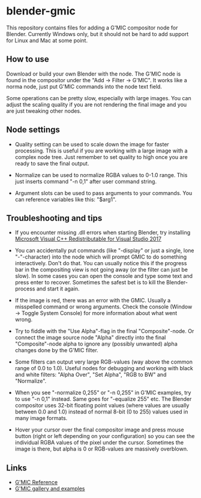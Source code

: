 # blender-gmic

This repository contains files for adding a G'MIC compositor node for Blender. Currently Windows only, but it should not be hard to add support for Linux and Mac at some point.

## How to use

Download or build your own Blender with the node. The G'MIC node is found in the compositor under the "Add -> Filter -> G'MIC". It works like a norma node, just put G'MIC commands into the node text field.

Some operations can be pretty slow, especially with large images. You can adjust the scaling quality if you are not rendering the final image and you are just tweaking other nodes.

## Node settings

* Quality setting can be used to scale down the image for faster processing. This is useful if you are working with a large image with a complex node tree. Just remember to set quality to high once you are ready to save the final output.

* Normalize can be used to normalize RGBA values to 0-1.0 range. This just inserts command "-n 0,1" after user command string.

* Argument slots can be used to pass arguments to your commands. You can reference variables like this: "$arg1".

## Troubleshooting and tips

* If you encounter missing .dll errors when starting Blender, try installing [Microsoft Visual C++ Redistributable for Visual Studio 2017](https://support.microsoft.com/en-us/help/2977003/the-latest-supported-visual-c-downloads)

* You can accidentally put commands (like "-display" or just a single, lone "-"-character) into the node which will prompt GMIC to do something interactively. Don't do that. You can usually notice this if the progress bar in the compositing view is not going away (or the filter can just be slow). In some cases you can open the console and type some text and press enter to recover. Sometimes the safest bet is to kill the Blender-process and start it again.

* If the image is red, there was an error with the GMIC. Usually a misspelled command or wrong arguments. Check the console (Window -> Toggle System Console) for more information about what went wrong.

* Try to fiddle with the "Use Alpha"-flag in the final "Composite"-node. Or connect the image source node "Alpha" directly into the final "Composite"-node alpha to ignore any (possibly unwanted) alpha changes done by the G'MIC filter.

* Some filters can output very large RGB-values (way above the common range of 0.0 to 1.0). Useful nodes for debugging and working with black and white filters: "Alpha Over", "Set Alpha", "RGB to BW" and "Normalize".

* When you see "-normalize 0,255" or "-n 0,255" in G'MIC examples, try to use "-n 0,1" instead. Same goes for "-equalize 255" etc. The Blender compositor uses 32-bit floating point values (where values are usually between 0.0 and 1.0) instead of normal 8-bit (0 to 255) values used in many image formats.

* Hover your cursor over the final compositor image and press mouse button (right or left depending on your configuration) so you can see the individual RGBA values of the pixel under the cursor. Sometimes the image is there, but alpha is 0 or RGB-values are massively overblown.

## Links

* [G'MIC Reference](http://gmic.eu/reference.shtml)
* [G'MIC gallery and examples](http://gmic.eu/gallery.shtml)
